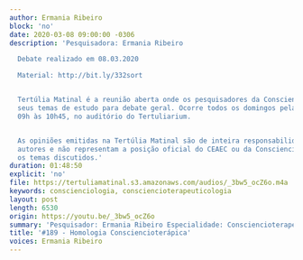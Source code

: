 ```yaml
---
author: Ermania Ribeiro
block: 'no'
date: 2020-03-08 09:00:00 -0306
description: 'Pesquisadora: Ermania Ribeiro

  Debate realizado em 08.03.2020

  Material: http://bit.ly/332sort


  Tertúlia Matinal é a reunião aberta onde os pesquisadores da Conscienciologia apresentam
  seus temas de estudo para debate geral. Ocorre todos os domingos pela manhã, das
  09h às 10h45, no auditório do Tertuliarium.


  As opiniões emitidas na Tertúlia Matinal são de inteira responsabilidade de seus
  autores e não representam a posição oficial do CEAEC ou da Conscienciologia sobre
  os temas discutidos.'
duration: 01:48:50
explicit: 'no'
file: https://tertuliamatinal.s3.amazonaws.com/audios/_3bw5_ocZ6o.m4a
keywords: conscienciologia, consciencioterapeuticologia
layout: post
length: 6530
origin: https://youtu.be/_3bw5_ocZ6o
summary: 'Pesquisador: Ermania Ribeiro Especialidade: Consciencioterapeuticologia'
title: '#189 - Homologia Consciencioterápica'
voices: Ermania Ribeiro
---
```

